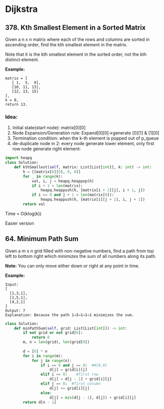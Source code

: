 # Dijkstra

## 378. Kth Smallest Element in a Sorted Matrix

Given a n x n matrix where each of the rows and columns are sorted in ascending order, find the kth smallest element in the matrix.

Note that it is the kth smallest element in the sorted order, not the kth distinct element.

**Example:**

```text
matrix = [
   [ 1,  5,  9],
   [10, 11, 13],
   [12, 13, 15]
],
k = 8,
return 13.
```

### Idea:

1. Initial state\(start node\):  matrix\[0\]\[0\]
2. Node Expansion/Generation rule:  Expand\[0\]\[0\]-&gt;generate \[0\]\[1\] & \[1\]\[0\]
3. Termination condition:  when the k-th element is popped out of p\_queue
4. de-duplicate node in 2:  every node generate lower element, only first row node generate right element:

```python
import heapq
class Solution:
    def kthSmallest(self, matrix: List[List[int]], k: int) -> int:
        h = [[matrix[0][0], 0, 0]]
        for _ in range(k):
            val, i, j = heapq.heappop(h)
            if i + 1 < len(matrix):   
                heapq.heappush(h, [matrix[i + 1][j], i + 1, j])
            if i == 0 and j + 1 < len(matrix[0]): 
                heapq.heappush(h, [matrix[i][j + 1], i, j + 1])
        return val
```

Time = O\(klog\(k\)\)



Easier version

## 64. Minimum Path Sum

Given a _m_ x _n_ grid filled with non-negative numbers, find a path from top left to bottom right which _minimizes_ the sum of all numbers along its path.

**Note:** You can only move either down or right at any point in time.

**Example:**

```text
Input:
[
  [1,3,1],
  [1,5,1],
  [4,2,1]
]
Output: 7
Explanation: Because the path 1→3→1→1→1 minimizes the sum.
```

```python
class Solution:
    def minPathSum(self, grid: List[List[int]]) -> int:
        if not grid or not grid[0]:
            return 0
        m, n = len(grid), len(grid[0])
        
        d = [0] * n
        for i in range(m):
            for j in range(n):
                if i == 0 and j == 0:  ##[0,0]
                    d[j] = grid[i][j]
                elif i == 0:    #first row
                    d[j] = d[j - 1] + grid[i][j]
                elif j == 0:  #first column
                    d[j] += grid[i][j]
                else:
                    d[j] = min(d[j - 1], d[j]) + grid[i][j]            
        return d[n - 1]
```

